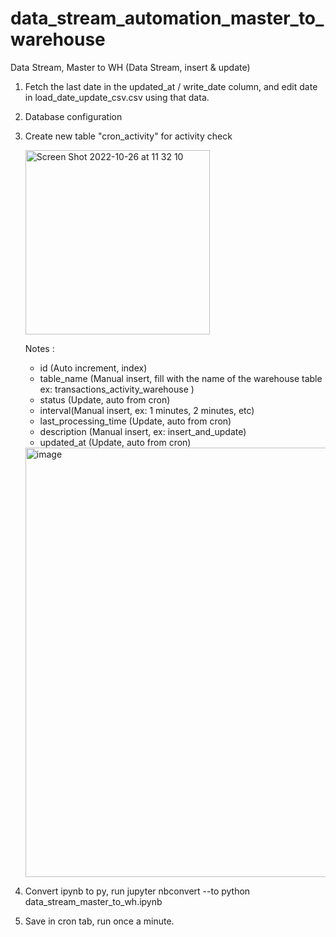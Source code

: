 # data_stream_automation_master_to_warehouse
Data Stream, Master to WH (Data Stream, insert & update)


1. Fetch the last date in the updated_at / write_date column, and edit date in load_date_update_csv.csv using that data.
2. Database configuration
3. Create new table "cron_activity" for activity check


   <img width="295" alt="Screen Shot 2022-10-26 at 11 32 10" src="https://user-images.githubusercontent.com/53082147/197947894-3e37cf1b-d0bd-4614-93c1-ddf0ca7c113f.png">
   
   
   Notes : 
   
   - id (Auto increment, index)
   - table_name (Manual insert, fill with the name of the warehouse table ex: transactions_activity_warehouse )
   - status (Update, auto from cron)
   - interval(Manual insert, ex: 1 minutes, 2 minutes, etc)
   - last_processing_time (Update, auto from cron)
   - description (Manual insert, ex: insert_and_update)
   - updated_at (Update, auto from cron)
   
   <img width="687" alt="image" src="https://user-images.githubusercontent.com/53082147/197949164-5cf09d54-1356-4937-b900-26a7e658d8a5.png">

4. Convert ipynb to py, run jupyter nbconvert --to python data_stream_master_to_wh.ipynb
5. Save in cron tab, run once a minute. 
